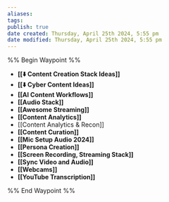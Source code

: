 ```yaml
---
aliases: 
tags: 
publish: true
date created: Thursday, April 25th 2024, 5:55 pm
date modified: Thursday, April 25th 2024, 5:55 pm
---
```

%% Begin Waypoint %%
- **[[⬇️ Content Creation Stack Ideas]]**
- **[[⬇️ Cyber Content Ideas]]**
- **[[AI Content Workflows]]**
- **[[Audio Stack]]**
- **[[Awesome Streaming]]**
- **[[Content Analytics]]**
- [[Content Analytics & Recon]]
- **[[Content Curation]]**
- **[[Mic Setup Audio 2024]]**
- **[[Persona Creation]]**
- **[[Screen Recording, Streaming Stack]]**
- **[[Sync Video and Audio]]**
- **[[Webcams]]**
- **[[YouTube Transcription]]**

%% End Waypoint %%